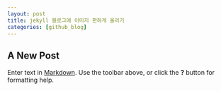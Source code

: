 ```yaml
---
layout: post
title: jekyll 블로그에 이미지 편하게 올리기
categories: [github_blog]
---
```


## A New Post

Enter text in [Markdown](http://daringfireball.net/projects/markdown/). Use the toolbar above, or click the **?** button for formatting help.
